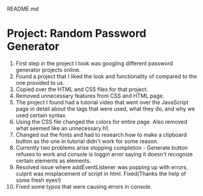 README.md
<h1>Project: Random Password Generator</h1>

<ol>
    <li>First step in the project I took was googling different password generator projects online.</li>
    <li>Found a project that I liked the look and functionality of compared to the one provided to us.</li>
    <li>Copied over the HTML and CSS files for that project.</li>
    <li>Removed unnecessary features from CSS and HTML page.</li>
    <li>The project I found had a tutorial video that went over the JavaScript page in detail about the tags that were used, what they do, and why we used certain syntax.</li>
    <li>Using the CSS file changed the colors for entire page. Also removed what seemed like an unnecessary h1.</li>
    <li>Changed out the fonts and had to research how to make a clipboard button as the one in tutorial didn't work for some reason.</li>
    <li>Currently two problems arise stopping completion - Generate button refuses to work and console is loggin error saying it doesn't recognize certain elements as elements.</li>
    <li>Resolved issue where addEventListener was popping up with errors, culprit was misplacement of script in html. Fixed(Thanks the help of some fresh eyes!)</li>
    <li>Fixed some typos that were causing errors in console.</li>

</ol>


